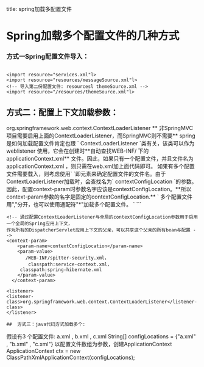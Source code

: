 title: spring加载多配置文件 

#  Spring加载多个配置文件的几种方式 
### 方式一Spring配置文件导入： 
```

<import resource="services.xml"l>
<import resource="resources/messageSource.xml"l>
<!-- 导入第二份配置文件: resourcesl themeSource.xml -->
<import resource="/resources/themeSource.xml"l>

```
##  方式二：配置上下文加载参数： 
<listener> 
<listener-class>org.springframework.web.context.ContextLoaderListener</listener-class> 
</listener> 
** 非SpringMVC项目需要启用上面的ContextLoaderListener，而SpringMVC则不需要**
spring是如何加载配置文件肯定也跟 ` ContextLoaderListener `类有关，该类可以作为weblistener 使用，它会在创建时**自动查找WEB-INF/ 下的applicationContext.xml** 文件。因此，如果只有一个配置文件，并且文件名为applicationContext.xml ，则只需在web.xml加上面代码即可。 
如果有多个配置文件需要载入，则考虑使用` <context-param> `即元素来确定配置文件的文件名。由于ContextLoaderListener加载时，会查找名为` contextConfigLocation `的参数。因此，配置context-param时参数名字应该是contextConfigLocation。**所以context-param参数的名字是固定的contextConfigLocation.** 
` 多个配置文件用","分开，也可以使用通配符"*"加载多个配置文件。 `
```


	<!-- 通过配置ContextLoaderListener与全局的contextConfigLocation参数用于启用一个全局的Spring应用上下文，
	作为所有的DispatcherServlet应用上下文的父亲，可以共享这个父亲的所有bean与配置 -->
  	<context-param>
        <param-name>contextConfigLocation</param-name>
        <param-value>
           /WEB-INF/spitter-security.xml，
            classpath:service-context.xml，
         classpath:spring-hibernate.xml
        </param-value>
      </context-param>

  	<listener>
	<listener-class>org.springframework.web.context.ContextLoaderListener</listener-class>
	</listener>

```
##  方式三：java代码方式加载多个: 
```

假设有3 个配置文件: a.xml , b.xml , c.xml
String[] configLocations = {"a.xml" , "b.xml" , "c.xml"}
以配置文件数组为参数，创建ApplicationContext
ApplicationContext ctx = new ClassPathXmlApplicationContext(configLocations);

```
